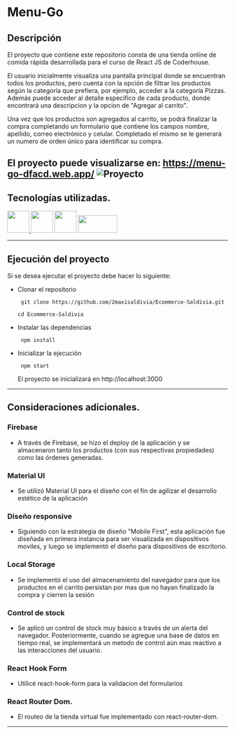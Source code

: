 # Menu-Go

## Descripción
El proyecto que contiene este repositorio consta de una tienda online de comida rápida desarrollada para el curso de React JS de Coderhouse.

El usuario inicialmente visualiza una pantalla principal donde se encuentran todos los productos, pero cuenta con la opción de filtrar los productos según la categoría que prefiera, por ejemplo, acceder a la categoría Pizzas. Además puede acceder al detalle específico de cada producto, donde encontrará una descripcion y la opcion de "Agregar al carrito".

Una vez que los productos son agregados al carrito, se podrá finalizar la compra completando un formulario que contiene los campos nombre, apellido, correo electrónico y celular. Completado el mismo se le generará un numero de orden único para identificar su compra.

El proyecto puede visualizarse en: https://menu-go-dfacd.web.app/
![Proyecto](/src/components/images/Funcionalidad.gif)
--------------------------------------
## Tecnologías utilizadas.

 <a href="https://es.reactjs.org/"><img src="https://upload.wikimedia.org/wikipedia/commons/thumb/4/47/React.svg/1200px-React.svg.png" width="50px"> </a><a href="https://mui.com/"><img src="https://mui.com/static/logo.png" width="50px"></a> <a href="https://reactrouter.com/"><img src="https://reacttraining.com/images/blog/reach-react-router-future.png" width="50px"></a> <a href="https://firebase.google.com/"><img src="https://firebase.google.com/downloads/brand-guidelines/PNG/logo-built_knockout.png?hl=es-419" width="90px" height="40px"></a> 


-----------------------------------------
## Ejecución del proyecto
Si se desea ejecutar el proyecto debe hacer lo siguiente: 

 * Clonar el repositorio


        git clone https://github.com/2maxisaldivia/Ecommerce-Saldivia.git

       cd Ecommerce-Saldivia


* Instalar las dependencias

       npm install

* Inicializar la ejecución

       npm start

  El proyecto se inicializará en http://localhost:3000


-----------------------------------------
## Consideraciones adicionales.

### Firebase
* A través de Firebase, se hizo el deploy de la aplicación y se almacenaron tanto los productos (con sus respectivas propiedades) como las órdenes generadas.
### Material UI
* Se utilizó Material UI para el diseño con el fin de agilizar el desarrollo estético de la aplicación 

### Diseño responsive
 * Siguiendo con la estrategia de diseño "Mobile First", esta aplicación fue diseñada en primera instancia para ser visualizada en dispositivos moviles, y luego se implementó el diseño para dispositivos de escritorio.

 ### Local Storage
 * Se implementó el uso del almacenamiento del navegador para que los productos en el carrito persistan por mas que no hayan finalizado la compra y cierren la sesión

 ### Control de stock
 * Se aplicó un control de stock muy básico a través de un alerta del navegador. Posteriormente, cuando se agregue una base de datos en tiempo real, se implementará un metodo de control aún mas reactivo a las interacciones del usuario.

 ### React Hook Form
 * Utilicé react-hook-form para la validacion del formularios

 ### React Router Dom.
 * El routeo de la tienda virtual fue implementado con react-router-dom.
---------------------------------------










